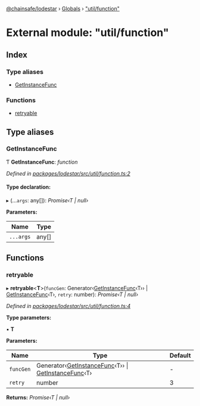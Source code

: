 [@chainsafe/lodestar](../README.md) › [Globals](../globals.md) › ["util/function"](_util_function_.md)

# External module: "util/function"

## Index

### Type aliases

* [GetInstanceFunc](_util_function_.md#getinstancefunc)

### Functions

* [retryable](_util_function_.md#retryable)

## Type aliases

###  GetInstanceFunc

Ƭ **GetInstanceFunc**: *function*

*Defined in [packages/lodestar/src/util/function.ts:2](https://github.com/ChainSafe/lodestar/blob/ee6564a3a/packages/lodestar/src/util/function.ts#L2)*

#### Type declaration:

▸ (...`args`: any[]): *Promise‹T | null›*

**Parameters:**

Name | Type |
------ | ------ |
`...args` | any[] |

## Functions

###  retryable

▸ **retryable**<**T**>(`funcGen`: Generator‹[GetInstanceFunc](_util_function_.md#getinstancefunc)‹T›› | [GetInstanceFunc](_util_function_.md#getinstancefunc)‹T›, `retry`: number): *Promise‹T | null›*

*Defined in [packages/lodestar/src/util/function.ts:4](https://github.com/ChainSafe/lodestar/blob/ee6564a3a/packages/lodestar/src/util/function.ts#L4)*

**Type parameters:**

▪ **T**

**Parameters:**

Name | Type | Default |
------ | ------ | ------ |
`funcGen` | Generator‹[GetInstanceFunc](_util_function_.md#getinstancefunc)‹T›› &#124; [GetInstanceFunc](_util_function_.md#getinstancefunc)‹T› | - |
`retry` | number | 3 |

**Returns:** *Promise‹T | null›*
